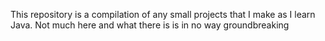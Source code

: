 This repository is a compilation of any small projects that I make as I learn Java. Not much here and what there is is in no way groundbreaking
